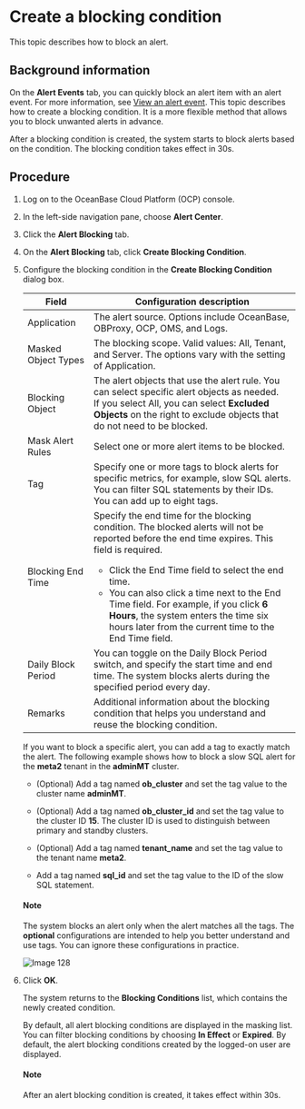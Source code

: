 # Create a blocking condition

This topic describes how to block an alert. 

## Background information

On the **Alert Events** tab, you can quickly block an alert item with an alert event. For more information, see [View an alert event](../700.view-an-alert-event.md). This topic describes how to create a blocking condition. It is a more flexible method that allows you to block unwanted alerts in advance. 

After a blocking condition is created, the system starts to block alerts based on the condition. The blocking condition takes effect in 30s. 

## Procedure

1. Log on to the OceanBase Cloud Platform (OCP) console. 

2. In the left-side navigation pane, choose **Alert Center**. 

3. Click the **Alert Blocking** tab. 

4. On the **Alert Blocking** tab, click **Create Blocking Condition**. 

5. Configure the blocking condition in the **Create Blocking Condition** dialog box. 

   | Field | Configuration description |
   |--------|--------|
   | Application | The alert source. Options include OceanBase, OBProxy, OCP, OMS, and Logs.  |
   | Masked Object Types | The blocking scope. Valid values: All, Tenant, and Server. The options vary with the setting of Application.  |
   | Blocking Object | The alert objects that use the alert rule. You can select specific alert objects as needed. </br>If you select All, you can select **Excluded Objects** on the right to exclude objects that do not need to be blocked.  |
   | Mask Alert Rules | Select one or more alert items to be blocked.  |
   | Tag | Specify one or more tags to block alerts for specific metrics, for example, slow SQL alerts. You can filter SQL statements by their IDs. You can add up to eight tags.  |
   | Blocking End Time | Specify the end time for the blocking condition. The blocked alerts will not be reported before the end time expires. This field is required.  <ul><li>Click the End Time field to select the end time. </li><li> You can also click a time next to the End Time field. For example, if you click **6 Hours**, the system enters the time six hours later from the current time to the End Time field. </li> |
   | Daily Block Period | You can toggle on the Daily Block Period switch, and specify the start time and end time. The system blocks alerts during the specified period every day.  |
   | Remarks | Additional information about the blocking condition that helps you understand and reuse the blocking condition.  |

   If you want to block a specific alert, you can add a tag to exactly match the alert. The following example shows how to block a slow SQL alert for the **meta2** tenant in the **adminMT** cluster.

   * (Optional) Add a tag named **ob_cluster** and set the tag value to the cluster name **adminMT**. 
   
   * (Optional) Add a tag named **ob_cluster_id** and set the tag value to the cluster ID **15**. The cluster ID is used to distinguish between primary and standby clusters. 
   
   * (Optional) Add a tag named **tenant_name** and set the tag value to the tenant name **meta2**. 
   
   * Add a tag named **sql_id** and set the tag value to the ID of the slow SQL statement. 
   
   <main id="notice" type='explain'><h4>Note</h4>
      <p>The system blocks an alert only when the alert matches all the tags. The <strong>optional</strong> configurations are intended to help you better understand and use tags. You can ignore these configurations in practice. </p>   
   </main>
   
   ![Image 128](https://obbusiness-private.oss-cn-shanghai.aliyuncs.com/doc/img/ocp/422-en/create-blocking-condition-1.png)

6. Click **OK**. 

   The system returns to the **Blocking Conditions** list, which contains the newly created condition. 

   By default, all alert blocking conditions are displayed in the masking list. You can filter blocking conditions by choosing **In Effect** or **Expired**. By default, the alert blocking conditions created by the logged-on user are displayed. 
   
   <main id="notice" type='explain'><h4>Note</h4>
   
   <p>After an alert blocking condition is created, it takes effect within 30s. </p>   </main>
